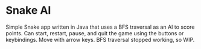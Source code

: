 # Snake AI

Simple Snake app written in Java that uses a BFS traversal as an AI to score points. Can start, restart, pause, and quit the game using the buttons or keybindings. 
Move with arrow keys.
BFS traversal stopped working, so WIP.
